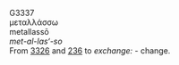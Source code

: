 <body>
  <p>G3337<br>  μεταλλάσσω  <br> metallassō  <br><i>met-al-las‘-so </i><br>From <a href="g3326.htm">3326</a> and <a href="g0236.htm">236</a>  to <i>exchange:</i> - change.<br></p>
 </body>